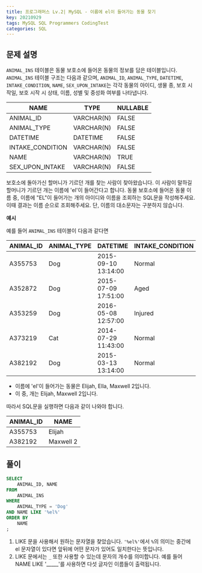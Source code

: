 ```yaml
---
title: 프로그래머스 Lv.2| MySQL - 이름에 el이 들어가는 동물 찾기  
key: 20210929  
tags: MySQL SQL Programmers CodingTest
categories: SQL
---
```


## 문제 설명

`ANIMAL_INS` 테이블은 동물 보호소에 들어온 동물의 정보를 담은 테이블입니다. `ANIMAL_INS` 테이블 구조는 다음과 같으며, `ANIMAL_ID`, `ANIMAL_TYPE`, `DATETIME`, `INTAKE_CONDITION`, `NAME`, `SEX_UPON_INTAKE`는 각각 동물의 아이디, 생물 종, 보호 시작일, 보호 시작 시 상태, 이름, 성별 및 중성화 여부를 나타냅니다.

|NAME|TYPE|NULLABLE|
|---|---|---|
|ANIMAL_ID|VARCHAR(N)|FALSE|
|ANIMAL_TYPE|VARCHAR(N)|FALSE|
|DATETIME|DATETIME|FALSE|
|INTAKE_CONDITION|VARCHAR(N)|FALSE|
|NAME|VARCHAR(N)|TRUE|
|SEX_UPON_INTAKE|VARCHAR(N)|FALSE|

보호소에 돌아가신 할머니가 기르던 개를 찾는 사람이 찾아왔습니다. 이 사람이 말하길 할머니가 기르던 개는 이름에 'el'이 들어간다고 합니다. 동물 보호소에 들어온 동물 이름 중, 이름에 "EL"이 들어가는 개의 아이디와 이름을 조회하는 SQL문을 작성해주세요. 이때 결과는 이름 순으로 조회해주세요. 단, 이름의 대소문자는 구분하지 않습니다.  

**예시**  

예를 들어 `ANIMAL_INS` 테이블이 다음과 같다면  

|ANIMAL_ID|ANIMAL_TYPE|DATETIME|INTAKE_CONDITION|NAME|SEX_UPON_INTAKE|
|--|--|--|--|--|--|
|A355753|Dog|2015-09-10 13:14:00|Normal|Elijah|Neutered Male|
|A352872|Dog|2015-07-09 17:51:00|Aged|Peanutbutter|Neutered Male|
|A353259|Dog|2016-05-08 12:57:00|Injured|Bj|Neutered Male|
|A373219|Cat|2014-07-29 11:43:00|Normal|Ella|Spayed Female|
|A382192|Dog|2015-03-13 13:14:00|Normal|Maxwell 2|Intact Male|

* 이름에 'el'이 들어가는 동물은 Elijah, Ella, Maxwell 2입니다.  
* 이 중, 개는 Elijah, Maxwell 2입니다.  

따라서 SQL문을 실행하면 다음과 같이 나와야 합니다.  

|ANIMAL_ID|NAME|
|--|--|
|A355753|Elijah|
|A382192|Maxwell 2|

## 풀이

~~~sql
SELECT
    ANIMAL_ID, NAME
FROM
    ANIMAL_INS
WHERE
    ANIMAL_TYPE = 'Dog'
AND NAME LIKE '%el%'
ORDER BY
    NAME
;
~~~

1. LIKE 문을 사용해서 원하는 문자열을 찾았습니다. `'%el%'`에서 `%`의 의미는 중간에 el 문자열이 있다면 앞뒤에 어떤 문자가 있어도 일치한다는 뜻입니다.  
2. LIKE 문에서는 `_` 또한 사용할 수 있는데 문자의 개수를 의미합니다. 예를 들어 NAME LIKE '_____'를 사용하면 다섯 글자인 이름들이 출력됩니다.  
